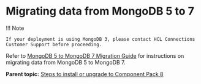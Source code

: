 # Migrating data from MongoDB 5 to 7

!!! Note

    If your deployment is using MongoDB 3, please contact HCL Connections Customer Support before proceeding.

Refer to [MongoDB 5 to MongoDB 7 Migration Guide](mongo7-migration-script.md) for instructions on migrating data from MongoDB 5 to MongoDB 7.



**Parent topic:** [Steps to install or upgrade to Component Pack 8](../install/cp_install_services_tasks.md)

